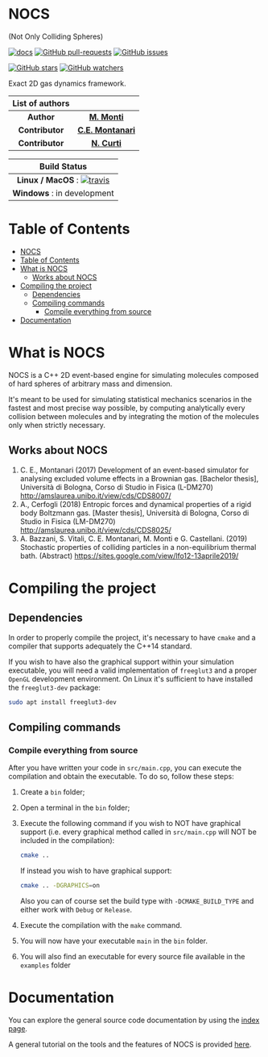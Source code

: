 # NOCS

(Not Only Colliding Spheres)

[![docs](https://img.shields.io/readthedocs/:packageName/:version.svg?style=plastic)](https://carlidel.github.io/nocs)
[![GitHub pull-requests](https://img.shields.io/github/issues-pr/matteomonti/nocs.svg?style=plastic)](https://github.com/matteomonti/nocs/pulls)
[![GitHub issues](https://img.shields.io/github/issues/matteomonti/nocs.svg?style=plastic)](https://github.com/matteomonti/nocs/issues)

[![GitHub stars](https://img.shields.io/github/stars/matteomonti/nocs.svg?label=Stars&style=social)](https://github.com/matteomonti/nocs/stargazers)
[![GitHub watchers](https://img.shields.io/github/watchers/matteomonti/nocs.svg?label=Watch&style=social)](https://github.com/matteomonti/nocs/watchers)

Exact 2D gas dynamics framework.

|List of authors||
|:-:|:-:|
| **Author** | [**M. Monti**](https://github.com/matteomonti) |
| **Contributor** | [**C.E. Montanari**](https://github.com/carlidel) |
| **Contributor** | [**N. Curti**](https://github.com/Nico-Curti) |

| **Build Status**              |
|:-----------------------------:|
| **Linux / MacOS** : [![travis](https://travis-ci.com/Nico-Curti/nocs.svg?branch=master)](https://travis-ci.com/Nico-Curti/nocs) |
|**Windows** : in development|

# Table of Contents

- [NOCS](#nocs)
- [Table of Contents](#table-of-contents)
- [What is NOCS](#what-is-nocs)
  - [Works about NOCS](#works-about-nocs)
- [Compiling the project](#compiling-the-project)
  - [Dependencies](#dependencies)
  - [Compiling commands](#compiling-commands)
    - [Compile everything from source](#compile-everything-from-source)
- [Documentation](#documentation)

# What is NOCS

NOCS is a C++ 2D event-based engine for simulating molecules composed of hard spheres of arbitrary mass and dimension.

It's meant to be used for simulating statistical mechanics scenarios in the fastest and most precise way possible, by computing analytically every collision between molecules and by integrating the motion of the molecules only when strictly necessary.

## Works about NOCS

1. C. E., Montanari (2017) Development of an event-based simulator for analysing excluded volume effects in a Brownian gas. [Bachelor thesis], Università di Bologna, Corso di Studio in Fisica (L-DM270) <http://amslaurea.unibo.it/view/cds/CDS8007/>
2. A., Cerfogli (2018) Entropic forces and dynamical properties of a rigid body Boltzmann gas. [Master thesis], Università di Bologna, Corso di Studio in Fisica (LM-DM270) <http://amslaurea.unibo.it/view/cds/CDS8025/>
3. A. Bazzani, S. Vitali, C. E. Montanari, M. Monti e G. Castellani. (2019) Stochastic properties of colliding particles in a non-equilibrium thermal bath. (Abstract) <https://sites.google.com/view/lfo12-13aprile2019/>
  
# Compiling the project

## Dependencies

In order to properly compile the project, it's necessary to have `cmake` and a compiler that supports adequately the C++14 standard.

If you wish to have also the graphical support within your simulation executable, you will need a valid implementation of `freeglut3` and a proper `OpenGL` development environment. On Linux it's sufficient to have installed the `freeglut3-dev` package:

```bash
sudo apt install freeglut3-dev
```

## Compiling commands

### Compile everything from source

After you have written your code in `src/main.cpp`, you can execute the compilation and obtain the executable. To do so, follow these steps:

1. Create a `bin` folder;
2. Open a terminal in the `bin` folder;
3. Execute the following command if you wish to NOT have graphical support (i.e. every graphical method called in `src/main.cpp` will NOT be included in the compilation):

   ```bash
   cmake ..
   ```

   If instead you wish to have graphical support:

   ```bash
   cmake .. -DGRAPHICS=on
   ```

   Also you can of course set the build type with `-DCMAKE_BUILD_TYPE` and either work with `Debug` or `Release`.
4. Execute the compilation with the `make` command.
5. You will now have your executable `main` in the `bin` folder.
6. You will also find an executable for every source file available in the `examples` folder

# Documentation

You can explore the general source code documentation by using the [index page](https://carlidel.github.io/nocs).

A general tutorial on the tools and the features of NOCS is provided [here](./docs/tutorial.md).
